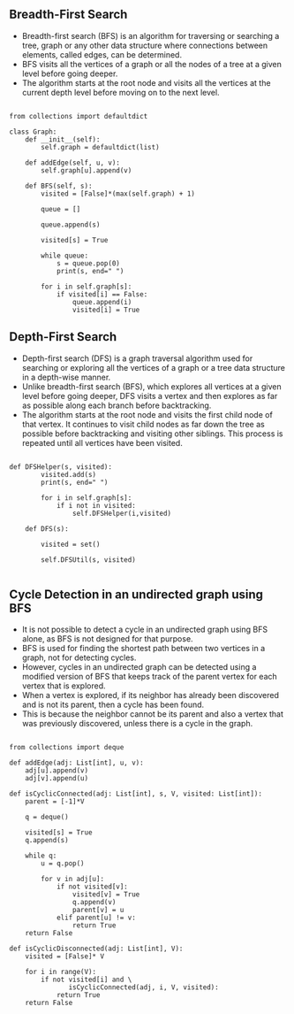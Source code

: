 ## Breadth-First Search

- Breadth-first search (BFS) is an algorithm for traversing or searching a tree, graph or any other data structure where connections between elements, called edges, can be determined. 
- BFS visits all the vertices of a graph or all the nodes of a tree at a given level before going deeper. 
- The algorithm starts at the root node and visits all the vertices at the current depth level before moving on to the next level.

```python3

from collections import defaultdict

class Graph:
    def __init__(self):
        self.graph = defaultdict(list)
        
    def addEdge(self, u, v):
        self.graph[u].append(v)
        
    def BFS(self, s):
        visited = [False]*(max(self.graph) + 1)
        
        queue = []
        
        queue.append(s)
        
        visited[s] = True
        
        while queue:
            s = queue.pop(0)
            print(s, end=" ")
            
        for i in self.graph[s]:
            if visited[i] == False:
                queue.append(i)
                visited[i] = True       
```

## Depth-First Search

- Depth-first search (DFS) is a graph traversal algorithm used for searching or exploring all the vertices of a graph or a tree data structure in a depth-wise manner. 
- Unlike breadth-first search (BFS), which explores all vertices at a given level before going deeper, DFS visits a vertex and then explores as far as possible along each branch before backtracking.
- The algorithm starts at the root node and visits the first child node of that vertex. It continues to visit child nodes as far down the tree as possible before backtracking and visiting other siblings. This process is repeated until all vertices have been visited.




```python3

def DFSHelper(s, visited):
        visited.add(s)
        print(s, end=" ")
        
        for i in self.graph[s]:
            if i not in visited:
                self.DFSHelper(i,visited)
    
    def DFS(s):
        
        visited = set()
        
        self.DFSUtil(s, visited)
   
```

## Cycle Detection in an undirected graph using BFS

- It is not possible to detect a cycle in an undirected graph using BFS alone, as BFS is not designed for that purpose. 
- BFS is used for finding the shortest path between two vertices in a graph, not for detecting cycles. 
- However, cycles in an undirected graph can be detected using a modified version of BFS that keeps track of the parent vertex for each vertex that is explored. 
- When a vertex is explored, if its neighbor has already been discovered and is not its parent, then a cycle has been found. 
- This is because the neighbor cannot be its parent and also a vertex that was previously discovered, unless there is a cycle in the graph.

```python3

from collections import deque

def addEdge(adj: List[int], u, v):
    adj[u].append(v)
    adj[v].append(u)
    
def isCyclicConnected(adj: List[int], s, V, visited: List[int]):
    parent = [-1]*V 
    
    q = deque()
    
    visited[s] = True
    q.append(s)
    
    while q:
        u = q.pop()
        
        for v in adj[u]:
            if not visited[v]:
                visited[v] = True
                q.append(v)
                parent[v] = u
            elif parent[u] != v:
                return True
    return False

def isCyclicDisconnected(adj: List[int], V):
    visited = [False]* V 
    
    for i in range(V):
        if not visited[i] and \
               isCyclicConnected(adj, i, V, visited):
            return True
    return False
    
```




